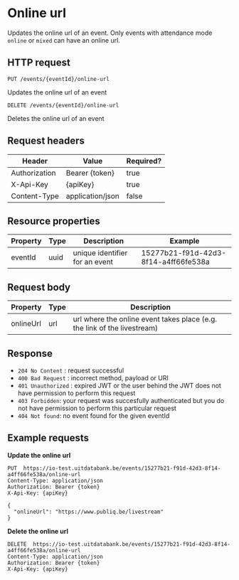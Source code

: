 ---
---

# Online url

Updates the online url of an event. Only events with attendance mode `online` or `mixed` can have an online url.

## HTTP request

```
PUT /events/{eventId}/online-url
```
Updates the online url of an event

```
DELETE /events/{eventId}/online-url
```
Deletes the online url of an event

## Request headers

| Header        | Value            | Required? |
| ------------- | ---------------- | --------- |
| Authorization | Bearer {token}   | true      |
| X-Api-Key     | {apiKey}         | true      |
| Content-Type  | application/json | false     |

## Resource properties

| Property	| Type | Description | Example |
|--|--|--|--|
| eventId	| uuid | unique identifier for an event | 15277b21-f91d-42d3-8f14-a4ff66fe538a |

## Request body

| Property	| Type | Description |
|--|--|--|
| onlineUrl | url | url where the online event takes place (e.g. the link of the livestream) |

## Response

* `204 No Content` : request successful
* `400 Bad Request` : incorrect method, payload or URI
* `401 Unauthorized` : expired JWT or the user behind the JWT does not have permission to perform this request
* `403 Forbidden`: your request was succesfully authenticated but you do not have permission to perform this particular request
* `404 Not found`: no event found for the given eventId

## Example requests

**Update the online url**


```
PUT  https://io-test.uitdatabank.be/events/15277b21-f91d-42d3-8f14-a4ff66fe538a/online-url
Content-Type: application/json
Authorization: Bearer {token}
X-Api-Key: {apiKey}

{
  "onlineUrl": "https://www.publiq.be/livestream"
}
```

**Delete the online url**

```
DELETE  https://io-test.uitdatabank.be/events/15277b21-f91d-42d3-8f14-a4ff66fe538a/online-url
Content-Type: application/json
Authorization: Bearer {token}
X-Api-Key: {apiKey}
```
